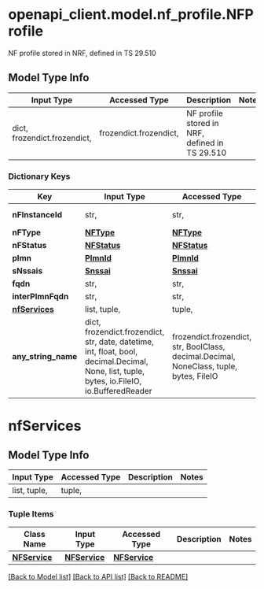 # openapi_client.model.nf_profile.NFProfile

NF profile stored in NRF, defined in TS 29.510

## Model Type Info
Input Type | Accessed Type | Description | Notes
------------ | ------------- | ------------- | -------------
dict, frozendict.frozendict,  | frozendict.frozendict,  | NF profile stored in NRF, defined in TS 29.510 | 

### Dictionary Keys
Key | Input Type | Accessed Type | Description | Notes
------------ | ------------- | ------------- | ------------- | -------------
**nFInstanceId** | str,  | str,  | uuid of NF instance | [optional] 
**nFType** | [**NFType**](NFType.md) | [**NFType**](NFType.md) |  | [optional] 
**nFStatus** | [**NFStatus**](NFStatus.md) | [**NFStatus**](NFStatus.md) |  | [optional] 
**plmn** | [**PlmnId**](PlmnId.md) | [**PlmnId**](PlmnId.md) |  | [optional] 
**sNssais** | [**Snssai**](Snssai.md) | [**Snssai**](Snssai.md) |  | [optional] 
**fqdn** | str,  | str,  |  | [optional] 
**interPlmnFqdn** | str,  | str,  |  | [optional] 
**[nfServices](#nfServices)** | list, tuple,  | tuple,  |  | [optional] 
**any_string_name** | dict, frozendict.frozendict, str, date, datetime, int, float, bool, decimal.Decimal, None, list, tuple, bytes, io.FileIO, io.BufferedReader | frozendict.frozendict, str, BoolClass, decimal.Decimal, NoneClass, tuple, bytes, FileIO | any string name can be used but the value must be the correct type | [optional]

# nfServices

## Model Type Info
Input Type | Accessed Type | Description | Notes
------------ | ------------- | ------------- | -------------
list, tuple,  | tuple,  |  | 

### Tuple Items
Class Name | Input Type | Accessed Type | Description | Notes
------------- | ------------- | ------------- | ------------- | -------------
[**NFService**](NFService.md) | [**NFService**](NFService.md) | [**NFService**](NFService.md) |  | 

[[Back to Model list]](../../README.md#documentation-for-models) [[Back to API list]](../../README.md#documentation-for-api-endpoints) [[Back to README]](../../README.md)

